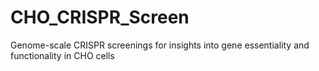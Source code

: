 # CHO_CRISPR_Screen
Genome-scale CRISPR screenings for insights into gene essentiality and functionality in CHO cells
